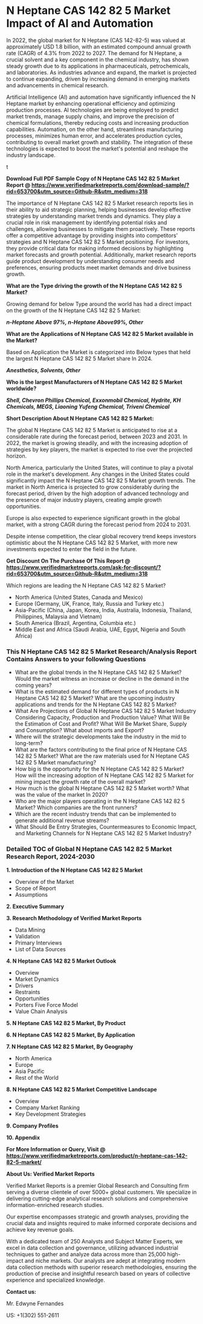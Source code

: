<meta name="title" content="Global N Heptane CAS 142 82 5 Market Impact of AI and Automation"><meta name="description" content="In 2022, the global market for N Heptane (CAS 142-82-5) was valued at approximately USD 1.8 billion, with an estimated compound annual growth rate (CAGR) of 4.3% from "><meta name="title" content="N Heptane CAS 142 82 5 Market Size, Share, Scope, Trends, Growth, Opportunities, Analysis, Forecast"><h1>N Heptane CAS 142 82 5 Market Impact of AI and Automation</h1><p>In 2022, the global market for N Heptane (CAS 142-82-5) was valued at approximately USD 1.8 billion, with an estimated compound annual growth rate (CAGR) of 4.3% from 2022 to 2027. The demand for N Heptane, a crucial solvent and a key component in the chemical industry, has shown steady growth due to its applications in pharmaceuticals, petrochemicals, and laboratories. As industries advance and expand, the market is projected to continue expanding, driven by increasing demand in emerging markets and advancements in chemical research.</p><p>Artificial Intelligence (AI) and automation have significantly influenced the N Heptane market by enhancing operational efficiency and optimizing production processes. AI technologies are being employed to predict market trends, manage supply chains, and improve the precision of chemical formulations, thereby reducing costs and increasing production capabilities. Automation, on the other hand, streamlines manufacturing processes, minimizes human error, and accelerates production cycles, contributing to overall market growth and stability. The integration of these technologies is expected to boost the market's potential and reshape the industry landscape.</p>t</p><p id="" class=""><strong>Download Full PDF Sample Copy of N Heptane CAS 142 82 5 Market Report @ <a href="https://www.verifiedmarketreports.com/download-sample/?rid=653700&utm_source=Github-R&utm_medium=318" target="_blank">https://www.verifiedmarketreports.com/download-sample/?rid=653700&utm_source=Github-R&utm_medium=318</a></strong></p><p>The importance of&nbsp;N Heptane CAS 142 82 5 Market research reports lies in their ability to aid strategic planning, helping businesses develop effective strategies by understanding market trends and dynamics. They play a crucial role in risk management by identifying potential risks and challenges, allowing businesses to mitigate them proactively. These reports offer a competitive advantage by providing insights into competitors' strategies and N Heptane CAS 142 82 5 Market positioning. For investors, they provide critical data for making informed decisions by highlighting market forecasts and growth potential. Additionally, market research reports guide product development by understanding consumer needs and preferences, ensuring products meet market demands and drive business growth.</p><p><strong>What are the&nbsp;Type driving the growth of the N Heptane CAS 142 82 5 Market?</strong></p><p id="" class="">Growing demand for below Type around the world has had a direct impact on the growth of the N Heptane CAS 142 82 5 Market:</p><em><strong>n-Heptane Above 97%, n-Heptane Above99%, Other</strong></em></p><strong>What are the&nbsp;Applications&nbsp;of N Heptane CAS 142 82 5 Market available in the Market?</strong></p><p id="" class="">Based on Application the Market is categorized into Below types that held the largest N Heptane CAS 142 82 5 Market share In 2024.</p><em><strong>Anesthetics, Solvents, Other</strong></em></p><strong>Who is the largest Manufacturers of N Heptane CAS 142 82 5 Market worldwide?</strong></p><p><em><strong>Shell, Chevron Phillips Chemical, Exxonmobil Chemical, Hydrite, KH Chemicals, MEGS, Liaoning Yufeng Chemical, Triveni Chemical</strong></em></p><p id="" class=""><strong>Short Description About N Heptane CAS 142 82 5 Market:</strong></p><p>The global N Heptane CAS 142 82 5 Market is anticipated to rise at a considerable rate during the forecast period, between 2023 and 2031. In 2022, the market is growing steadily, and with the increasing adoption of strategies by key players, the market is expected to rise over the projected horizon.</p><p>North America, particularly the United States, will continue to play a pivotal role in the market's development. Any changes in the United States could significantly impact the N Heptane CAS 142 82 5 Market growth trends. The market in North America is projected to grow considerably during the forecast period, driven by the high adoption of advanced technology and the presence of major industry players, creating ample growth opportunities.</p><p>Europe is also expected to experience significant growth in the global market, with a strong CAGR during the forecast period from 2024 to 2031.</p><p>Despite intense competition, the clear global recovery trend keeps investors optimistic about the N Heptane CAS 142 82 5 Market, with more new investments expected to enter the field in the future.</p><p id="" class=""><strong>Get Discount On The Purchase Of This Report @ <a href="https://www.verifiedmarketreports.com/ask-for-discount/?rid=653700&utm_source=Github-R&utm_medium=318" target="_blank">https://www.verifiedmarketreports.com/ask-for-discount/?rid=653700&utm_source=Github-R&utm_medium=318</a></strong></p>Which regions are leading the N Heptane CAS 142 82 5 Market?</p><ul><li>North America (United States, Canada and Mexico)</li><li>Europe (Germany, UK, France, Italy, Russia and Turkey etc.)</li><li>Asia-Pacific (China, Japan, Korea, India, Australia, Indonesia, Thailand, Philippines, Malaysia and Vietnam)</li><li>South America (Brazil, Argentina, Columbia etc.)</li><li>Middle East and Africa (Saudi Arabia, UAE, Egypt, Nigeria and South Africa)</li></ul><h3 id="" class="">This N Heptane CAS 142 82 5 Market Research/Analysis Report Contains Answers to your following Questions</h3><ul><li>What are the global trends in the N Heptane CAS 142 82 5 Market? Would the market witness an increase or decline in the demand in the coming years?</li><li>What is the estimated demand for different types of products in N Heptane CAS 142 82 5 Market? What are the upcoming industry applications and trends for the N Heptane CAS 142 82 5 Market?</li><li>What Are Projections of Global N Heptane CAS 142 82 5 Market Industry Considering Capacity, Production and Production Value? What Will Be the Estimation of Cost and Profit? What Will Be Market Share, Supply and Consumption? What about imports and Export?</li><li>Where will the strategic developments take the industry in the mid to long-term?</li><li>What are the factors contributing to the final price of N Heptane CAS 142 82 5 Market? What are the raw materials used for N Heptane CAS 142 82 5 Market manufacturing?</li><li>How big is the opportunity for the N Heptane CAS 142 82 5 Market? How will the increasing adoption of N Heptane CAS 142 82 5 Market for mining impact the growth rate of the overall market?</li><li>How much is the global N Heptane CAS 142 82 5 Market worth? What was the value of the market In 2020?</li><li>Who are the major players operating in the N Heptane CAS 142 82 5 Market? Which companies are the front runners?</li><li>Which are the recent industry trends that can be implemented to generate additional revenue streams?</li><li>What Should Be Entry Strategies, Countermeasures to Economic Impact, and Marketing Channels for N Heptane CAS 142 82 5 Market Industry?</li></ul><h3 id="" class="">Detailed TOC of Global N Heptane CAS 142 82 5 Market Research Report, 2024-2030</h3><p id="" class=""><strong>1. Introduction of the N Heptane CAS 142 82 5 Market</strong></p><ul><li>Overview of the Market</li><li>Scope of Report</li><li>Assumptions</li></ul><p id="" class=""><strong>2. Executive Summary</strong></p><p id="" class=""><strong>3. Research Methodology of Verified Market Reports</strong></p><ul><li>Data Mining</li><li>Validation</li><li>Primary Interviews</li><li>List of Data Sources</li></ul><p id="" class=""><strong>4. N Heptane CAS 142 82 5 Market Outlook</strong></p><ul><li>Overview</li><li>Market Dynamics</li><li>Drivers</li><li>Restraints</li><li>Opportunities</li><li>Porters Five Force Model</li><li>Value Chain Analysis</li></ul><p id="" class=""><strong>5. N Heptane CAS 142 82 5 Market, By Product</strong></p><p id="" class=""><strong>6. N Heptane CAS 142 82 5 Market, By Application</strong></p><p id="" class=""><strong>7. N Heptane CAS 142 82 5 Market, By Geography</strong></p><ul><li>North America</li><li>Europe</li><li>Asia Pacific</li><li>Rest of the World</li></ul><p id="" class=""><strong>8. N Heptane CAS 142 82 5 Market Competitive Landscape</strong></p><ul><li>Overview</li><li>Company Market Ranking</li><li>Key Development Strategies</li></ul><p id="" class=""><strong>9. Company Profiles</strong></p><p id="" class=""><strong>10. Appendix</strong></p><p id="" class=""><strong>For More Information or Query, Visit @ <a href="https://www.verifiedmarketreports.com/product/n-heptane-cas-142-82-5-market/" target="_blank">https://www.verifiedmarketreports.com/product/n-heptane-cas-142-82-5-market/</a></strong></p><p id="" class=""><strong>About Us: Verified Market Reports</strong></p><p id="" class="">Verified Market Reports is a premier Global Research and Consulting firm serving a diverse clientele of over 5000+ global customers. We specialize in delivering cutting-edge analytical research solutions and comprehensive information-enriched research studies.</p><p id="" class="">Our expertise encompasses strategic and growth analyses, providing the crucial data and insights required to make informed corporate decisions and achieve key revenue goals.</p><p id="" class="">With a dedicated team of 250 Analysts and Subject Matter Experts, we excel in data collection and governance, utilizing advanced industrial techniques to gather and analyze data across more than 25,000 high-impact and niche markets. Our analysts are adept at integrating modern data collection methods with superior research methodologies, ensuring the production of precise and insightful research based on years of collective experience and specialized knowledge.</p><p id="" class=""><strong>Contact us:</strong></p><p id="" class="">Mr. Edwyne Fernandes</p><p id="" class="">US: +1(302) 551-2611</p>